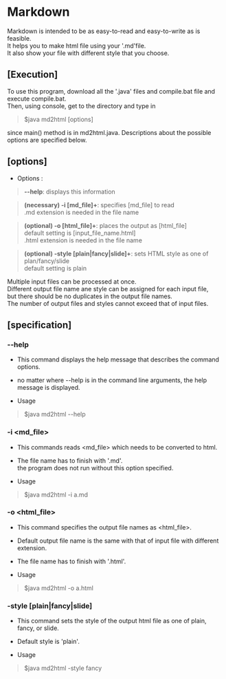 **Markdown**
=======================
Markdown is intended to be as easy-to-read and easy-to-write as is feasible.  
It helps you to make html file using your '.md'file.  
It also show your file with different style that you choose.  

**[Execution]**
-------------------------

To use this program, download all the '.java' files and compile.bat file and execute compile.bat.  
Then, using console, get to the directory and type in
 > $java md2html [options]

since main() method is in md2html.java. Descriptions about the possible options are specified below.


**[options]**
-----------------------

 * Options :
 > **--help**: displays this information  
   
 > **(necessary) -i [md_file]+**: specifies [md_file] to read  
 .md extension is needed in the file name  
   
 > **(optional) -o [html_file]+**: places the output as [html_file]   
 default setting is [input_file_name.html]  
 .html extension is needed in the file name  
   
 > **(optional) -style [plain|fancy|slide]+**: sets HTML style as one of plan/fancy/slide  
 default setting is plain  
 
 Multiple input files can be processed at once.  
 Different output file name ane style can be assigned for each input file,  
 but there should be no duplicates in the output file names.  
 The number of output files and styles cannot exceed that of input files.  
 
 
**[specification]**
------------------------

### **--help** 
 * This command displays the help message that describes the command options.
 * no matter where --help is in the command line arguments, the help message is displayed.

 * Usage
 > $java md2html --help


### **-i <md_file>**
 * This commands reads <md_file> which needs to be converted to html.  
 * The file name has to finish with '.md'.  
 the program does not run without this option specified.  
 
 * Usage
 > $java md2html -i a.md


### **-o <html_file>**
 * This command specifies the output file names as <html_file>.
 * Default output file name is the same with that of input file with different extension.
 * The file name has to finish with '.html'.

 * Usage
 > $java md2html -o a.html
    
    
### **-style [plain|fancy|slide]**
 * This command sets the style of the output html file as one of plain, fancy, or slide.
 * Default style is 'plain'.
 
 * Usage
 > $java md2html -style fancy
